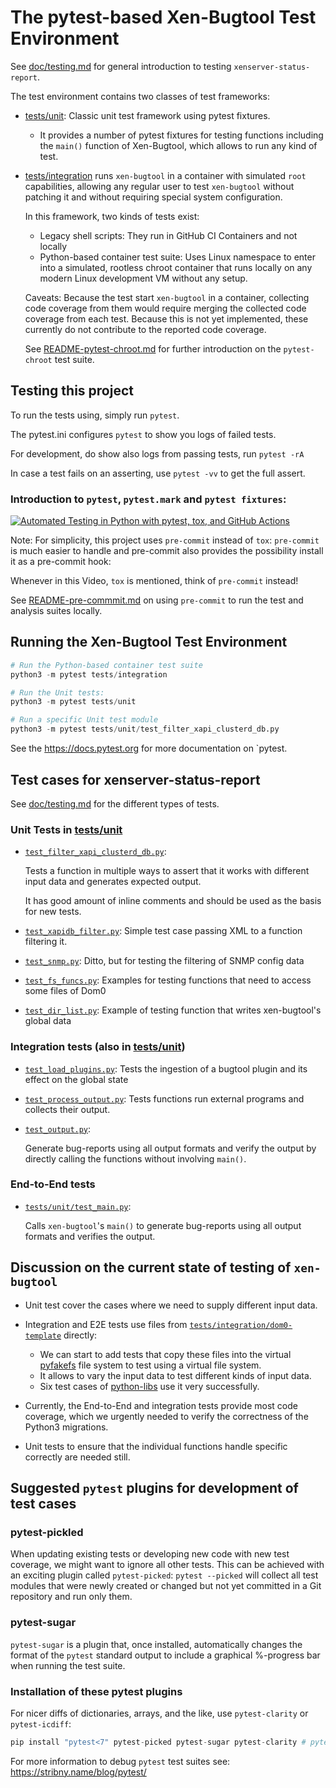 # The pytest-based Xen-Bugtool Test Environment

See [doc/testing.md](doc/testing.md) for general introduction to testing
`xenserver-status-report`.

The test environment contains two classes of test frameworks:

- [tests/unit](tests/unit): Classic unit test framework using pytest fixtures.
  - It provides a number of pytest fixtures for testing functions including
    the `main()` function of Xen-Bugtool, which allows to run any kind of test.

- [tests/integration](tests/integration) runs `xen-bugtool` in a container with
  simulated `root` capabilities, allowing any regular user to test `xen-bugtool`
  without patching it and without requiring special system configuration.

  In this framework, two kinds of tests exist:
  - Legacy shell scripts: They run in GitHub CI Containers and not locally
  - Python-based container test suite: Uses Linux namespace to enter into
    a simulated, rootless chroot container that runs locally on any modern
    Linux development VM without any setup.

  Caveats:
  Because the test start `xen-bugtool` in a container, collecting code coverage
  from them would require merging the collected code coverage from each test.
  Because this is not yet implemented, these currently do not contribute to
  the reported code coverage.

  See [README-pytest-chroot.md](README-pytest-chroot.md)
  for further introduction on the `pytest-chroot` test suite.


## Testing this project

To run the tests using, simply run `pytest`.

The pytest.ini configures `pytest` to show you logs of failed tests.

For development, do show also logs from passing tests, run `pytest -rA`

In case a test fails on an asserting, use `pytest -vv` to get the full assert.

### Introduction to `pytest`, `pytest.mark` and `pytest fixtures`:

[![Automated Testing in Python with `pytest`, `tox`, and GitHub Actions](https://img.youtube.com/vi/DhUpxWjOhME/0.jpg)](https://www.youtube.com/watch?v=DhUpxWjOhME)

Note: For simplicity, this project uses `pre-commit` instead of `tox`:
`pre-commit` is much easier to handle and pre-commit also provides
the possibility install it as a pre-commit hook:

Whenever in this Video, `tox` is mentioned, think of `pre-commit` instead!

See [README-pre-commmit.md](README-pre-commmit.md)
on using `pre-commit` to run the test and analysis suites locally.


## Running the Xen-Bugtool Test Environment

```py
# Run the Python-based container test suite
python3 -m pytest tests/integration
```

```py
# Run the Unit tests:
python3 -m pytest tests/unit
```

```py
# Run a specific Unit test module
python3 -m pytest tests/unit/test_filter_xapi_clusterd_db.py
```

See the https://docs.pytest.org for more documentation on `pytest.


## Test cases for xenserver-status-report

See [doc/testing.md](doc/testing.md) for the different types of tests.

### Unit Tests in [tests/unit](tests/unit)

- [`test_filter_xapi_clusterd_db.py`](tests/unit/test_filter_xapi_clusterd_db.py):

  Tests a function in multiple ways to assert that it works with different input
  data and generates expected output.

  It has good amount of inline comments and should be used as the basis for new tests.

- [`test_xapidb_filter.py`](tests/unit/test_xapidb_filter.py):
  Simple test case passing XML to a function filtering it.
- [`test_snmp.py`](tests/unit/test_snmp.py):
  Ditto, but for testing the filtering of SNMP config data
- [`test_fs_funcs.py`](tests/unit/test_fs_funcs.py):
  Examples for testing functions that need to access some files of Dom0
- [`test_dir_list.py`](tests/unit/test_dir_list.py):
  Example of testing function that writes xen-bugtool's global data

### Integration tests (also in [tests/unit](tests/unit))

- [`test_load_plugins.py`](tests/unit/test_load_plugins.py):
  Tests the ingestion of a bugtool plugin and its effect on the global state
- [`test_process_output.py`](tests/unit/test_process_output.py):
  Tests functions run external programs and collects their output.
- [`test_output.py`](tests/unit/test_output.py):

  Generate bug-reports using all output formats and verify the output
  by directly calling the functions without involving `main()`.

### End-to-End tests

- [`tests/unit/test_main.py`](tests/unit/test_main.py):

  Calls `xen-bugtool`'s `main()` to generate bug-reports using all output
  formats and verifies the output.

## Discussion on the current state of testing of `xen-bugtool`

- Unit test cover the cases where we need to supply different input data.
- Integration and E2E tests use files from
[`tests/integration/dom0-template`](tests/integration/dom0-template) directly:
  - We can start to add tests that copy these files into the virtual
    [pyfakefs](https://pytest-pyfakefs.readthedocs.io/en/v3.7.2/usage.html)
    file system to test using a virtual file system.
  - It allows to vary the input data to test different kinds of input data.
  - Six test cases of [python-libs](https://github.com/xenserver/python-libs)
    use it very successfully.

- Currently, the End-to-End and integration tests provide most code coverage,
  which we urgently needed to verify the correctness of the Python3 migrations.

- Unit tests to ensure that the individual functions handle specific correctly
  are needed still.


## Suggested `pytest` plugins for development of test cases

### pytest-pickled
When updating existing tests or developing new code with new test coverage, we might want to
ignore all other tests. This can be achieved with an exciting plugin called `pytest-picked`:
`pytest --picked` will collect all test modules that were newly created or changed but not
yet committed in a Git repository and run only them.

### pytest-sugar
`pytest-sugar` is a plugin that, once installed, automatically changes the format of the
`pytest` standard output to include a graphical %-progress bar when running the test suite.

### Installation of these pytest plugins
For nicer diffs of dictionaries, arrays, and the like,
use `pytest-clarity` or `pytest-icdiff`:

```py
pip install "pytest<7" pytest-picked pytest-sugar pytest-clarity # pytest-icdiff
```

For more information to debug `pytest` test suites see: https://stribny.name/blog/pytest/
